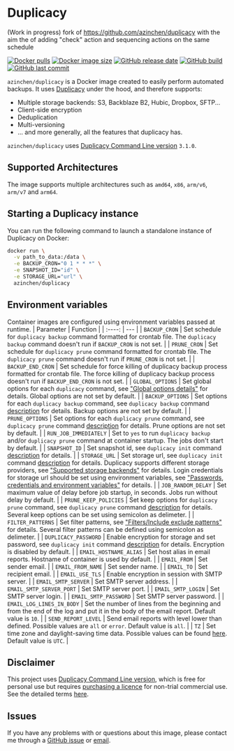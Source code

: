 # Duplicacy 

(Work in progress) fork of https://github.com/azinchen/duplicacy with the aim the of adding "check" action and sequencing actions on the same schedule

[![Docker pulls][dockerhub-pulls]][dockerhub-link]
[![Docker image size][dockerhub-size]][dockerhub-link]
[![GitHub release date][github-releasedate]][github-link]
[![GitHub build][github-build]][github-link]
[![GitHub last commit][github-lastcommit]][github-link]

`azinchen/duplicacy` is a Docker image created to easily perform automated backups. It uses [Duplicacy][duplicacy-home] under the hood, and therefore supports:

- Multiple storage backends: S3, Backblaze B2, Hubic, Dropbox, SFTP...
- Client-side encryption
- Deduplication
- Multi-versioning
- ... and more generally, all the features that duplicacy has.

`azinchen/duplicacy` uses [Duplicacy Command Line version][duplicacy-github] `3.1.0`.

## Supported Architectures

The image supports multiple architectures such as `amd64`, `x86`, `arm/v6`, `arm/v7` and `arm64`.

## Starting a Duplicacy instance

You can run the following command to launch a standalone instance of Duplicacy on Docker:

```bash
docker run \
  -v path_to_data:/data \
  -e BACKUP_CRON="0 1 * * *" \
  -e SNAPSHOT_ID="id" \
  -e STORAGE_URL="url" \
  azinchen/duplicacy
```

## Environment variables

Container images are configured using environment variables passed at runtime.
| Parameter | Function |
| :----: | --- |
| `BACKUP_CRON` | Set schedule for `duplicacy backup` command formatted for crontab file. The `duplicacy backup` command doesn't run if `BACKUP_CRON` is not set. |
| `PRUNE_CRON` | Set schedule for `duplicacy prune` command formatted for crontab file. The `duplicacy prune` command doesn't run if `PRUNE_CRON` is not set. |
| `BACKUP_END_CRON` | Set schedule for force killing of duplicacy backup process formatted for crontab file. The force killing of duplicacy backup process doesn't run if `BACKUP_END_CRON` is not set. |
| `GLOBAL_OPTIONS` | Set global options for each `duplicacy` command, see ["Global options details"][duplicacy-global-options] for details. Global options are not set by default. |
| `BACKUP_OPTIONS` | Set options for each `duplicacy backup` command, see `duplicacy backup` command [description][duplicacy-backup] for details. Backup options are not set by default. |
| `PRUNE_OPTIONS` | Set options for each `duplicacy prune` command, see `duplicacy prune` command [description][duplicacy-prune] for details. Prune options are not set by default. |
| `RUN_JOB_IMMEDIATELY` | Set to `yes` to run `duplicacy backup` and/or `duplicacy prune` command at container startup. The jobs don't start by default. |
| `SNAPSHOT_ID` | Set snapshot id, see `duplicacy init` command [description][duplicacy-init] for details. |
| `STORAGE_URL` | Set storage url, see `duplicacy init` command [description][duplicacy-init] for details. Duplicacy supports different storage providers, see ["Supported storage backends"][duplicacy-storage] for details. Login credentials for storage url should be set using environment variables, see ["Passwords, credentials and environment variables"][duplicacy-variables] for details. |
| `JOB_RANDOM_DELAY` | Set maximum value of delay before job startup, in seconds. Jobs run without delay by default. |
| `PRUNE_KEEP_POLICIES` | Set keep options for `duplicacy prune` command, see `duplicacy prune` command [description][duplicacy-prune] for details. Several keep options can be set using semicolon as delimeter. |
| `FILTER_PATTERNS` | Set filter patterns, see ["Filters/Include exclude patterns"][duplicacy-filters] for details. Several filter patterns can be defined using semicolon as delimeter. |
| `DUPLICACY_PASSWORD` | Enable encryption for storage and set password, see `duplicacy init` command [description][duplicacy-init] for details. Encryption is disabled by default. |
| `EMAIL_HOSTNAME_ALIAS` | Set host alias in email reports. Hostname of container is used by default. |
| `EMAIL_FROM` | Set sender email. |
| `EMAIL_FROM_NAME` | Set sender name. |
| `EMAIL_TO` | Set recipient email. |
| `EMAIL_USE_TLS` | Enable encryption in session with SMTP server. |
| `EMAIL_SMTP_SERVER` | Set SMTP server address. |
| `EMAIL_SMTP_SERVER_PORT` | Set SMTP server port. |
| `EMAIL_SMTP_LOGIN` | Set SMTP server login. |
| `EMAIL_SMTP_PASSWORD` | Set SMTP server password. |
| `EMAIL_LOG_LINES_IN_BODY` | Set the number of lines from the beginning and from the end of the log and put it in the body of the email report. Default value is `10`. |
| `SEND_REPORT_LEVEL` | Send email reports with level lower than defined. Possible values are `all` or `error`. Default value is `all`. |
| `TZ` | Set time zone and daylight-saving time data. Possible values can be found [here][tz-database]. Default value is `UTC`. |

## Disclaimer

This project uses [Duplicacy Command Line version][duplicacy-github], which is free for personal use but requires [purchasing a licence][duplicacy-purchase] for non-trial commercial use. See the detailed terms [here][duplicacy-license].

## Issues

If you have any problems with or questions about this image, please contact me through a [GitHub issue][github-issues] or [email][email-link].

[dockerhub-pulls]: https://img.shields.io/docker/pulls/azinchen/duplicacy
[dockerhub-link]: https://hub.docker.com/repository/docker/azinchen/duplicacy
[dockerhub-size]: https://img.shields.io/docker/image-size/azinchen/duplicacy/latest
[github-lastcommit]: https://img.shields.io/github/last-commit/azinchen/duplicacy
[github-link]: https://github.com/azinchen/duplicacy
[github-issues]: https://github.com/azinchen/duplicacy/issues
[github-build]: https://img.shields.io/github/actions/workflow/status/azinchen/nordvpn/deploy.yml?branch=master
[github-releasedate]: https://img.shields.io/github/release-date/azinchen/nordvpn
[duplicacy-home]: https://duplicacy.com
[duplicacy-github]: https://github.com/gilbertchen/duplicacy
[duplicacy-license]: https://github.com/gilbertchen/duplicacy/blob/master/LICENSE.md
[duplicacy-purchase]: https://duplicacy.com/buy.html
[duplicacy-forum]: https://forum.duplicacy.com
[duplicacy-storage]: https://forum.duplicacy.com/t/supported-storage-backends/1107
[duplicacy-global-options]: https://forum.duplicacy.com/t/global-options-details/1087
[duplicacy-init]: https://forum.duplicacy.com/t/init-command-details/1090
[duplicacy-backup]: https://forum.duplicacy.com/t/backup-command-details/1077
[duplicacy-prune]: https://forum.duplicacy.com/t/prune-command-details/1005
[duplicacy-filters]: https://forum.duplicacy.com/t/filters-include-exclude-patterns/1089
[duplicacy-variables]: https://forum.duplicacy.com/t/passwords-credentials-and-environment-variables/1094
[tz-database]: https://en.wikipedia.org/wiki/List_of_tz_database_time_zones
[email-link]: mailto:alexander@zinchenko.com
